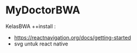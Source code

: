 # MyDoctorBWA
KelasBWA
++install :
- https://reactnavigation.org/docs/getting-started
- svg untuk react native
